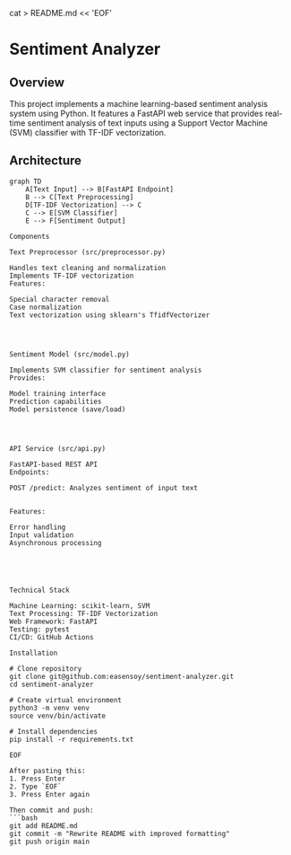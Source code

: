 cat > README.md << 'EOF'
# Sentiment Analyzer

## Overview
This project implements a machine learning-based sentiment analysis system using Python. It features a FastAPI web service that provides real-time sentiment analysis of text inputs using a Support Vector Machine (SVM) classifier with TF-IDF vectorization.

## Architecture

```mermaid
graph TD
    A[Text Input] --> B[FastAPI Endpoint]
    B --> C[Text Preprocessing]
    D[TF-IDF Vectorization] --> C
    C --> E[SVM Classifier]
    E --> F[Sentiment Output]

Components

Text Preprocessor (src/preprocessor.py)

Handles text cleaning and normalization
Implements TF-IDF vectorization
Features:

Special character removal
Case normalization
Text vectorization using sklearn's TfidfVectorizer




Sentiment Model (src/model.py)

Implements SVM classifier for sentiment analysis
Provides:

Model training interface
Prediction capabilities
Model persistence (save/load)




API Service (src/api.py)

FastAPI-based REST API
Endpoints:

POST /predict: Analyzes sentiment of input text


Features:

Error handling
Input validation
Asynchronous processing





Technical Stack

Machine Learning: scikit-learn, SVM
Text Processing: TF-IDF Vectorization
Web Framework: FastAPI
Testing: pytest
CI/CD: GitHub Actions

Installation

# Clone repository
git clone git@github.com:easensoy/sentiment-analyzer.git
cd sentiment-analyzer

# Create virtual environment
python3 -m venv venv
source venv/bin/activate

# Install dependencies
pip install -r requirements.txt

EOF

After pasting this:
1. Press Enter
2. Type `EOF`
3. Press Enter again

Then commit and push:
```bash
git add README.md
git commit -m "Rewrite README with improved formatting"
git push origin main
